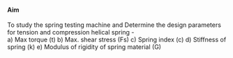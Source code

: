 

#### Aim


To study the spring testing machine and Determine  the design parameters for tension and             compression helical spring -                                                                                             
a)	 Max torque (t)
b)	 Max. shear stress (Fs)
c)	 Spring index (c)
d)	 Stiffness of spring (k)
e)	 Modulus of rigidity of spring material (G)
